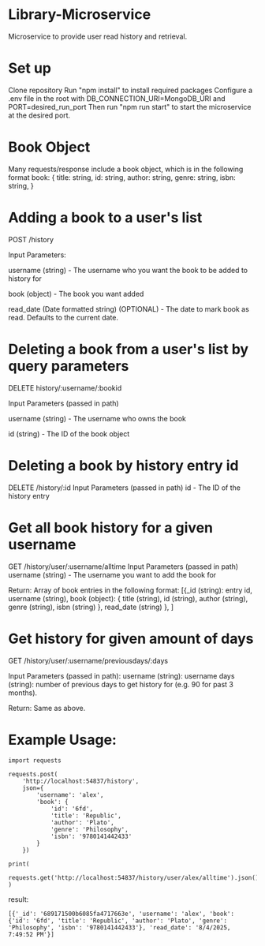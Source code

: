 # Library-Microservice

Microservice to provide user read history and retrieval.

# Set up
Clone repository
Run "npm install" to install required packages
Configure a .env file in the root with DB_CONNECTION_URI=MongoDB_URI and PORT=desired_run_port
Then run "npm run start" to start the microservice at the desired port.

# Book Object
Many requests/response include a book object, which is in the following format
book: {
title: string,
id: string,
author: string,
genre: string,
isbn: string,
}

# Adding a book to a user's list

POST /history

Input Parameters: 

username (string) - The username who you want the book to be added to history for

book (object) - The book you want added

read_date (Date formatted string) (OPTIONAL) - The date to mark book as read. Defaults to the current date.

# Deleting a book from a user's list by query parameters

DELETE history/:username/:bookid

Input Parameters (passed in path)

username (string) - The username who owns the book

id (string) - The ID of the book object

# Deleting a book by history entry id

DELETE /history/:id
Input Parameters (passed in path)
id - The ID of the history entry

# Get all book history for a given username

GET /history/user/:username/alltime
Input Parameters (passed in path)
username (string) - The username you want to add the book for

Return:
Array of book entries in the following format:
\[{_id (string): entry id,
username (string),
book (object): {
  title (string),
  id (string),
  author (string),
  genre (string),
  isbn (string)
  },
read_date (string)
}, ]

# Get history for given amount of days

GET /history/user/:username/previousdays/:days

Input Parameters (passed in path):
username (string): username
days (string): number of previous days to get history for (e.g. 90 for past 3 months).

Return:
Same as above.

# Example Usage:

```
import requests

requests.post(
    'http://localhost:54837/history',
    json={
        'username': 'alex',
        'book': {
            'id': '6fd',
            'title': 'Republic',
            'author': 'Plato',
            'genre': 'Philosophy',
            'isbn': '9780141442433'
        }
    })

print(
    requests.get('http://localhost:54837/history/user/alex/alltime').json()
)
```

result:
```
[{'_id': '689171500b6085fa4717663e', 'username': 'alex', 'book': {'id': '6fd', 'title': 'Republic', 'author': 'Plato', 'genre': 'Philosophy', 'isbn': '9780141442433'}, 'read_date': '8/4/2025, 7:49:52 PM'}]
```

